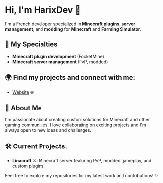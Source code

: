 # Hi, I'm HarixDev 👋

I'm a French developer specialized in **Minecraft plugins**, **server management**, and **modding** for **Minecraft** and **Farming Simulator**.

## 🔧 My Specialties
- **Minecraft plugin development** (PocketMine)
- **Minecraft server management** (PvP, modded)

## 🌍 Find my projects and connect with me:
- [Website](https://harixdev.fr) 🌐

## 🚀 About Me
I'm passionate about creating custom solutions for Minecraft and other gaming communities. I love collaborating on exciting projects and I'm always open to new ideas and challenges.

## 🛠️ Current Projects:
- **Linacraft** ⚔️: Minecraft server featuring PvP, modded gameplay, and custom plugins.

Feel free to explore my repositories for my latest work and contributions! ✨
